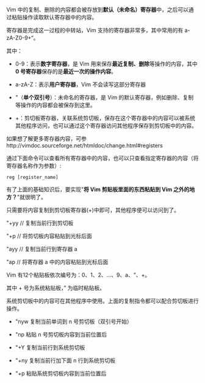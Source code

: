 
Vim 中的复制、删除的内容都会被存放到**默认（未命名）寄存器**中，之后可以通过粘贴操作读取默认寄存器中的内容。

寄存器是完成这一过程的中转站，Vim 支持的寄存器非常多，其中常用的有 a-zA-Z0-9+“。

其中：

- 0\-9：表示**数字寄存器**，是 Vim 用来保存**最近复制、删除**等操作的内容，其中 **0 号寄存器**保存的是**最近一次的操作内容**。

- a\-zA\-Z：表示**用户寄存器**，Vim 不会读写这部分寄存器

- "（**单个双引号**）：未命名的寄存器，是 Vim 的默认寄存器，例如删除、复制等操作的内容都会被保存到这里。

- +：剪切板寄存器，关联系统剪切板，保存在这个寄存器中的内容可以被系统其他程序访问，也可以通过这个寄存器访问其他程序保存到剪切板中的内容。

如果想了解更多寄存器内容，可参http://vimdoc.sourceforge.net/htmldoc/change.html#registers

通过下面命令可以查看所有寄存器中的内容，也可以只查看指定寄存器的内容（将寄存器名称作为参数）:

```
reg [register_name] 
```

有了上面的基础知识后，要实现"**将 Vim 剪贴板里面的东西粘贴到 Vim 之外的地方？**"就很明了。

只需要将内容复制到剪切板寄存器(+)中即可，其他程序便可以访问到了。

"+yy  // 复制当前行到剪切板

"+p   // 将剪切板内容粘贴到光标后面

"ayy  // 复制当前行到寄存器 a

"ap   // 将寄存器 a 中的内容粘贴到光标后面

Vim 有12个粘贴板依次编号为：0、1、2、...、9、a、"、+。

其中 + 号为系统粘贴板，” 为临时粘贴板。

系统剪切板中的内容可在其他程序中使用。上面的复制指令都可以配合剪切板进行操作。

- "nyw 复制当前单词到 n 号剪切板（双引号开始） 

- "np 粘贴 n 号剪切板内容到当前位置后 

- "+Y 复制当前行到系统剪切板

- "+ny 复制当前行加下面 n 行到系统剪切板

- "+p 粘贴系统剪切板内容到当前位置后